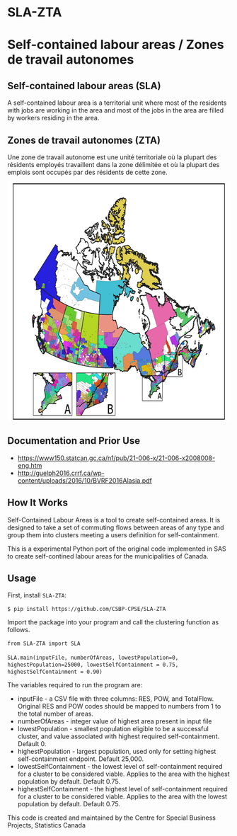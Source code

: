# SLA-ZTA 
# Self-contained labour areas / Zones de travail autonomes

## Self-contained labour areas (SLA)
A self-contained labour area is a territorial unit where most of the residents with jobs are working in the area and most of the jobs in the area are filled by workers residing in the area.


## Zones de travail autonomes (ZTA)
Une zone de travail  autonome est une unité territoriale où la plupart des résidents employés  travaillent dans la zone délimitée et où la plupart des emplois sont occupés  par des résidents de cette zone.

<p align="center">
  <img src="./img/example.png" alt="SLA example"
       width="654" height="540">
</p>

## Documentation and Prior Use
* https://www150.statcan.gc.ca/n1/pub/21-006-x/21-006-x2008008-eng.htm
* http://guelph2016.crrf.ca/wp-content/uploads/2016/10/BVRF2016Alasia.pdf

## How It Works

Self-Contained Labour Areas is a tool to create self-contained areas.
It is designed to take a set of commuting flows between areas of any type
and group them into clusters meeting a users definition for self-containment.

This is a experimental Python port of the original code implemented in SAS
to create self-contined labour areas for the municipalities of Canada.

## Usage

First, install `SLA-ZTA`:

```
$ pip install https://github.com/CSBP-CPSE/SLA-ZTA
```

Import the package into your program and call the clustering function as follows.  

```
from SLA-ZTA import SLA

SLA.main(inputFile, numberOfAreas, lowestPopulation=0, highestPopulation=25000, lowestSelfContainment = 0.75, highestSelfContainment = 0.90)
```

The variables required to run the program are:
* inputFile - a CSV file with three columns: RES, POW, and TotalFlow. Original RES and POW codes should be mapped to numbers from 1 to the total number of areas.
* numberOfAreas - integer value of highest area present in input file
* lowestPopulation - smallest population eligible to be a successful cluster, and value associated with highest required self-containment. Default 0.
* highestPopulation - largest population, used only for setting highest self-containment endpoint. Default 25,000.
* lowestSelfContainment - the lowest level of self-containment required for a cluster to be considered viable. Applies to the area with the highest population by default. Default 0.75.
* highestSelfContainment - the highest level of self-containment required for a cluster to be considered viable. Applies to the area with the lowest population by default. Default 0.75.

This code is created and maintained by the Centre for Special Business Projects, Statistics Canada

